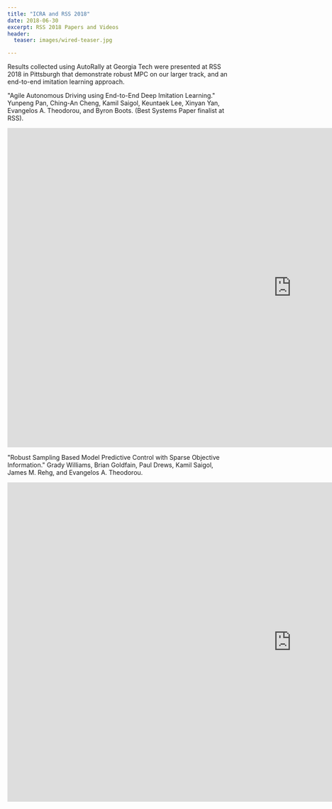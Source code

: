 ```yaml
---
title: "ICRA and RSS 2018"
date: 2018-06-30
excerpt: RSS 2018 Papers and Videos
header:
  teaser: images/wired-teaser.jpg

---
```


Results collected using AutoRally at Georgia Tech were presented at RSS 2018 in Pittsburgh that demonstrate robust MPC on our larger track, and an end-to-end imitation learning approach.

"Agile Autonomous Driving using End-to-End Deep Imitation Learning." Yunpeng Pan, Ching-An Cheng, Kamil Saigol, Keuntaek Lee, Xinyan Yan, Evangelos A. Theodorou, and Byron Boots. (Best Systems Paper finalist at RSS).

<iframe width="1280" height="720" src="https://www.youtube.com/embed/FsRP4rEYiLI" frameborder="0"></iframe>

"Robust Sampling Based Model Predictive Control with Sparse Objective Information." Grady Williams, Brian Goldfain, Paul Drews, Kamil Saigol, James M. Rehg, and Evangelos A. Theodorou.

<iframe width="1280" height="720" src="https://www.youtube.com/embed/32v-e3dptjo" frameborder="0"></iframe>


